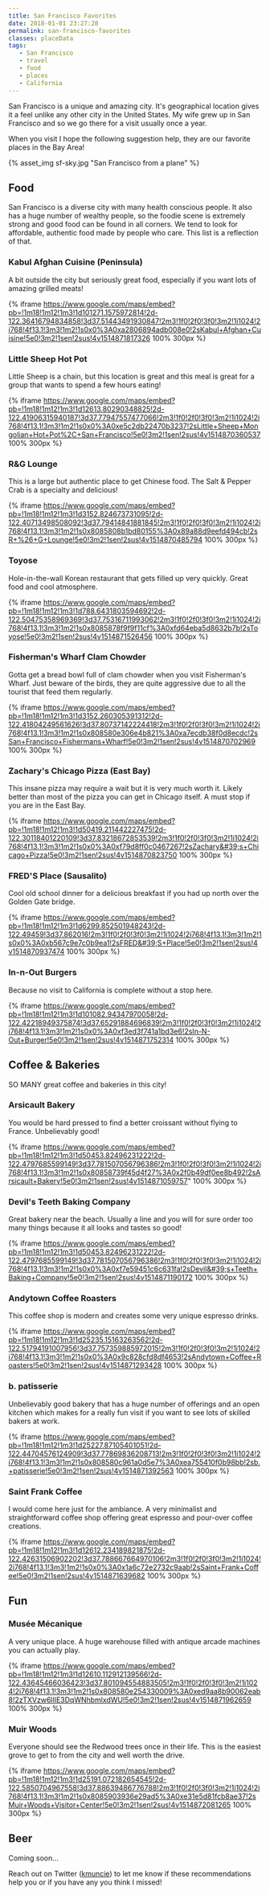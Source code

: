 ```yaml
---
title: San Francisco Favorites
date: 2018-01-01 23:27:28
permalink: san-francisco-favorites
classes: placeData
tags:
   - San Francisco
   - travel
   - food
   - places
   - California
---
```


San Francisco is a unique and amazing city. It's geographical location gives it a feel unlike any other city in the United States. My wife grew up in San Francisco and so we go there for a visit usually once a year.

When you visit I hope the following suggestion help, they are our favorite places in the Bay Area!

{% asset_img sf-sky.jpg "San Francisco from a plane" %}

## Food

San Francisco is a diverse city with many health conscious people. It also has a huge number of wealthy people, so the foodie scene is extremely strong and good food can be found in all corners. We tend to look for affordable, authentic food made by people who care. This list is a reflection of that. 

### Kabul Afghan Cuisine (Peninsula)

A bit outside the city but seriously great food, especially if you want lots of amazing grilled meats!

{% iframe https://www.google.com/maps/embed?pb=!1m18!1m12!1m3!1d101271.1575972814!2d-122.36416794834858!3d37.51443491930847!2m3!1f0!2f0!3f0!3m2!1i1024!2i768!4f13.1!3m3!1m2!1s0x0%3A0xa2806894adb008e0!2sKabul+Afghan+Cuisine!5e0!3m2!1sen!2sus!4v1514871817326 100% 300px %}

### Little Sheep Hot Pot

Little Sheep is a chain, but this location is great and this meal is great for a group that wants to spend a few hours eating!

{% iframe https://www.google.com/maps/embed?pb=!1m18!1m12!1m3!1d12613.80290348825!2d-122.41906315940187!3d37.77947557477066!2m3!1f0!2f0!3f0!3m2!1i1024!2i768!4f13.1!3m3!1m2!1s0x0%3A0xe5c2db22470b3237!2sLittle+Sheep+Mongolian+Hot+Pot%2C+San+Francisco!5e0!3m2!1sen!2sus!4v1514870360537 100% 300px %}

### R&G Lounge

This is a large but authentic place to get Chinese food. The Salt & Pepper Crab is a specialty and delicious!

{% iframe https://www.google.com/maps/embed?pb=!1m18!1m12!1m3!1d3152.824673731095!2d-122.40713498508092!3d37.79414841881845!2m3!1f0!2f0!3f0!3m2!1i1024!2i768!4f13.1!3m3!1m2!1s0x8085808b1bd80155%3A0x89a88d9eefd494cb!2sR+%26+G+Lounge!5e0!3m2!1sen!2sus!4v1514870485794 100% 300px %}

### Toyose

Hole-in-the-wall Korean restaurant that gets filled up very quickly. Great food and cool atmosphere. 

{% iframe https://www.google.com/maps/embed?pb=!1m18!1m12!1m3!1d788.6431803594692!2d-122.50475358969369!3d37.75316711993062!2m3!1f0!2f0!3f0!3m2!1i1024!2i768!4f13.1!3m3!1m2!1s0x8085878f9f9f11cf%3A0xfd64eba5d8632b7b!2sToyose!5e0!3m2!1sen!2sus!4v1514871526456 100% 300px %}

### Fisherman's Wharf Clam Chowder

Gotta get a bread bowl full of clam chowder when you visit Fisherman's Wharf. Just beware of the birds, they are quite aggressive due to all the tourist that feed them regularly.

{% iframe https://www.google.com/maps/embed?pb=!1m18!1m12!1m3!1d3152.260305391312!2d-122.41804249561626!3d37.80737142224418!2m3!1f0!2f0!3f0!3m2!1i1024!2i768!4f13.1!3m3!1m2!1s0x808580e306e4b821%3A0xa7ecdb38f0d8ecdc!2sSan+Francisco+Fishermans+Wharf!5e0!3m2!1sen!2sus!4v1514870702969 100% 300px %}

### Zachary's Chicago Pizza (East Bay)

This insane pizza may require a wait but it is very much worth it. Likely better than most of the pizza you can get in Chicago itself. A must stop if you are in the East Bay.

{% iframe https://www.google.com/maps/embed?pb=!1m18!1m12!1m3!1d50419.211442227475!2d-122.30118401220109!3d37.83218672853539!2m3!1f0!2f0!3f0!3m2!1i1024!2i768!4f13.1!3m3!1m2!1s0x0%3A0xf79d8ff0c0467267!2sZachary&#39;s+Chicago+Pizza!5e0!3m2!1sen!2sus!4v1514870823750 100% 300px %}

### FRED'S Place (Sausalito)

Cool old school dinner for a delicious breakfast if you had up north over the Golden Gate bridge.

{% iframe https://www.google.com/maps/embed?pb=!1m18!1m12!1m3!1d6299.852501948243!2d-122.49459!3d37.862016!2m3!1f0!2f0!3f0!3m2!1i1024!2i768!4f13.1!3m3!1m2!1s0x0%3A0xb567c9e7c0b9ea1!2sFRED&#39;S+Place!5e0!3m2!1sen!2sus!4v1514870937474 100% 300px %}

### In-n-Out Burgers

Because no visit to California is complete without a stop here.

{% iframe https://www.google.com/maps/embed?pb=!1m18!1m12!1m3!1d101082.94347970058!2d-122.42218949375874!3d37.65291884696839!2m3!1f0!2f0!3f0!3m2!1i1024!2i768!4f13.1!3m3!1m2!1s0x0%3A0xf3ed3f741a1bd3e6!2sIn-N-Out+Burger!5e0!3m2!1sen!2sus!4v1514871752314 100% 300px %}

## Coffee & Bakeries

SO MANY great coffee and bakeries in this city!

### Arsicault Bakery

You would be hard pressed to find a better croissant without flying to France. Unbelievably good!

{% iframe https://www.google.com/maps/embed?pb=!1m18!1m12!1m3!1d50453.82496231222!2d-122.4797685599149!3d37.781507056796386!2m3!1f0!2f0!3f0!3m2!1i1024!2i768!4f13.1!3m3!1m2!1s0x80858739f45d4f27%3A0x2f0b49df0ee8b492!2sArsicault+Bakery!5e0!3m2!1sen!2sus!4v1514871059757" 100% 300px %}

### Devil's Teeth Baking Company

Great bakery near the beach. Usually a line and you will for sure order too many things because it all looks and tastes so good!

{% iframe https://www.google.com/maps/embed?pb=!1m18!1m12!1m3!1d50453.82496231222!2d-122.4797685599149!3d37.781507056796386!2m3!1f0!2f0!3f0!3m2!1i1024!2i768!4f13.1!3m3!1m2!1s0x0%3A0xf7e59451c6c631fa!2sDevil&#39;s+Teeth+Baking+Company!5e0!3m2!1sen!2sus!4v1514871190172 100% 300px %}

### Andytown Coffee Roasters

This coffee shop is modern and creates some very unique espresso drinks. 

{% iframe https://www.google.com/maps/embed?pb=!1m18!1m12!1m3!1d25235.15163263562!2d-122.51794191007956!3d37.757359885972015!2m3!1f0!2f0!3f0!3m2!1i1024!2i768!4f13.1!3m3!1m2!1s0x0%3A0x9c828cfd8df4653!2sAndytown+Coffee+Roasters!5e0!3m2!1sen!2sus!4v1514871293428 100% 300px %}

### b. patisserie

Unbelievably good bakery that has a huge number of offerings and an open kitchen which makes for a really fun visit if you want to see lots of skilled bakers at work.

{% iframe https://www.google.com/maps/embed?pb=!1m18!1m12!1m3!1d25227.87105401051!2d-122.44704576124909!3d37.77869836208713!2m3!1f0!2f0!3f0!3m2!1i1024!2i768!4f13.1!3m3!1m2!1s0x808580c961a0d5e7%3A0xea755410f0b98bb!2sb.+patisserie!5e0!3m2!1sen!2sus!4v1514871392563 100% 300px %}

### Saint Frank Coffee

I would come here just for the ambiance. A very minimalist and straightforward coffee shop offering great espresso and pour-over coffee creations. 

{% iframe https://www.google.com/maps/embed?pb=!1m18!1m12!1m3!1d12612.234189821875!2d-122.42631506902202!3d37.788667664970106!2m3!1f0!2f0!3f0!3m2!1i1024!2i768!4f13.1!3m3!1m2!1s0x0%3A0x1a6c72e2732c9aab!2sSaint+Frank+Coffee!5e0!3m2!1sen!2sus!4v1514871639682 100% 300px %}

## Fun

### Musée Mécanique

A very unique place. A huge warehouse filled with antique arcade machines you can actually play. 

{% iframe https://www.google.com/maps/embed?pb=!1m18!1m12!1m3!1d12610.112912139566!2d-122.43645466036423!3d37.801094554883505!2m3!1f0!2f0!3f0!3m2!1i1024!2i768!4f13.1!3m3!1m2!1s0x808580e254330009%3A0xed9aa8b90062eab8!2zTXVzw6llIE3DqWNhbmlxdWU!5e0!3m2!1sen!2sus!4v1514871962659 100% 300px %}

### Muir Woods

Everyone should see the Redwood trees once in their life. This is the easiest grove to get to from the city and well worth the drive. 

{% iframe https://www.google.com/maps/embed?pb=!1m18!1m12!1m3!1d25191.072182654545!2d-122.5850704967558!3d37.88639486776788!2m3!1f0!2f0!3f0!3m2!1i1024!2i768!4f13.1!3m3!1m2!1s0x8085903936e29ad5%3A0xe31e5d81fcb8ae37!2sMuir+Woods+Visitor+Center!5e0!3m2!1sen!2sus!4v1514872081265 100% 300px %}

## Beer

Coming soon...

Reach out on Twitter ([kmuncie](https://twitter.com/kmuncie)) to let me know if these recommendations help you or if you have any you think I missed!